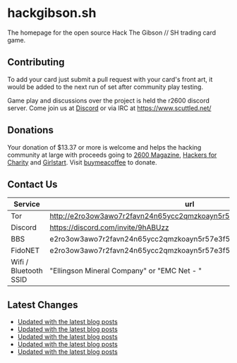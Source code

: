 # hackgibson.sh
The homepage for the open source Hack The Gibson // SH trading card game.


## Contributing

To add your card just submit a pull request with your card's front art, it would be added to the next run of set after community play testing.

Game play and discussions over the project is held the r2600 discord server. Come join us at [Discord](https://discord.com/invite/9hABUzz) or via IRC at https://www.scuttled.net/


## Donations

Your donation of $13.37 or more is welcome and helps the hacking community at large with proceeds going to [2600 Magazine](https://2600.com/), [Hackers for Charity](https://hackersforcharity.org) and [Girlstart](https://girlstart.org).  Visit [buymeacoffee](https://www.buymeacoffee.com/hackgibson.sh) to donate.


## Contact Us

Service | url
-|-
Tor | http://e2ro3ow3awo7r2favn24n65ycc2qmzkoayn5r57e3f56nvjwdcgg32ad.onion
Discord | https://discord.com/invite/9hABUzz
BBS | e2ro3ow3awo7r2favn24n65ycc2qmzkoayn5r57e3f56nvjwdcgg32ad.onion:23
FidoNET | e2ro3ow3awo7r2favn24n65ycc2qmzkoayn5r57e3f56nvjwdcgg32ad.onion:24554
Wifi / Bluetooth SSID | "Ellingson Mineral Company" or "EMC Net - <fidonet address>"

## Latest Changes
<!-- BLOG-POST-LIST:START -->
- [Updated with the latest blog posts](https://github.com/DFW2600/hackgibson.sh/commit/72988277136697c4d5dd17ed4a2d3338aea978ed)
- [Updated with the latest blog posts](https://github.com/DFW2600/hackgibson.sh/commit/245b644a7a0d998dea2578fe3d1dd8b9e3adb092)
- [Updated with the latest blog posts](https://github.com/DFW2600/hackgibson.sh/commit/abfd106c3db2314d9d8bf8d5d625171f4730bc1d)
- [Updated with the latest blog posts](https://github.com/DFW2600/hackgibson.sh/commit/d3edbbe7e7621eecf2ea7b0bb2364cf9b20ce7b6)
- [Updated with the latest blog posts](https://github.com/DFW2600/hackgibson.sh/commit/d84d5ed24199ccedddcfee4227218c3b12ff6bee)
<!-- BLOG-POST-LIST:END -->
